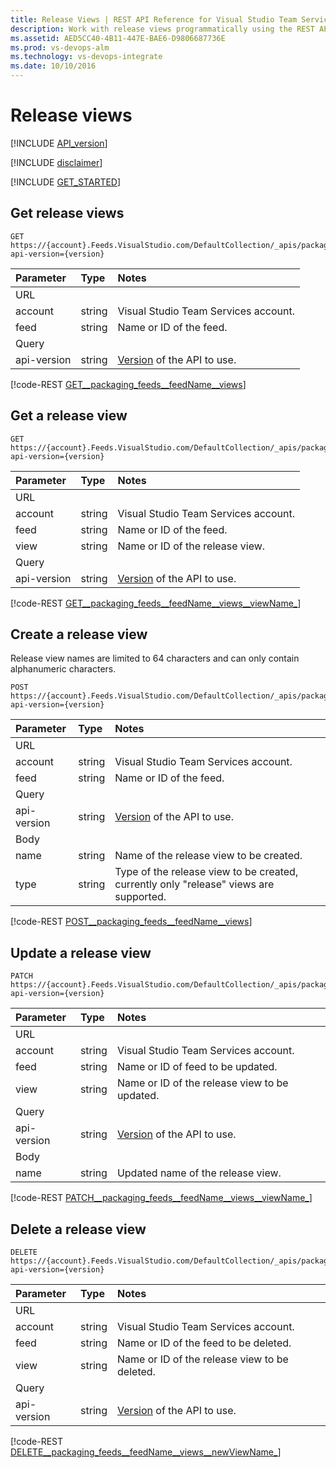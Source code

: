 ```yaml
---
title: Release Views | REST API Reference for Visual Studio Team Services
description: Work with release views programmatically using the REST APIs for Visual Studio Team Services .
ms.assetid: AED5CC40-4B11-447E-BAE6-D9806687736E
ms.prod: vs-devops-alm
ms.technology: vs-devops-integrate
ms.date: 10/10/2016
---
```


# Release views
[!INCLUDE [API_version](../_data/version3-preview.md)]

[!INCLUDE [disclaimer](../_data/disclaimer.md)]

[!INCLUDE [GET_STARTED](../_data/get-started.md)]

## Get release views

```httprequest
GET https://{account}.Feeds.VisualStudio.com/DefaultCollection/_apis/packaging/feeds/{feed}/views?api-version={version}
```

| Parameter | Type    | Notes
|:----------|:--------|:-------------------------------------------------------------------------------------------------------------
| URL
| account   | string  | Visual Studio Team Services account.
| feed      | string  | Name or ID of the feed.
| Query
| api-version | string | [Version](../../get-started/rest/basics.md#versions) of the API to use.

[!code-REST [GET__packaging_feeds__feedName__views](./_data/views/GET__packaging_feeds__feedName__views.json)]

## Get a release view

```httprequest
GET https://{account}.Feeds.VisualStudio.com/DefaultCollection/_apis/packaging/feeds/{feed}/views/{view}?api-version={version}
```

| Parameter | Type    | Notes
|:----------|:--------|:-------------------------------------------------------------------------------------------------------------
| URL
| account   | string  | Visual Studio Team Services account.
| feed        | string | Name or ID of the feed.
| view        | string | Name or ID of the release view.
| Query
| api-version | string | [Version](../../get-started/rest/basics.md#versions) of the API to use.

[!code-REST [GET__packaging_feeds__feedName__views__viewName_](./_data/views/GET__packaging_feeds__feedName__views__viewName_.json)]


## Create a release view
Release view names are limited to 64 characters and can only contain alphanumeric characters.

```httprequest
POST https://{account}.Feeds.VisualStudio.com/DefaultCollection/_apis/packaging/feeds/{feed}/views?api-version={version}
```

| Parameter   | Type   | Notes
|:------------|:-------|:-------------------------------------------------------------------------------------------------------------
| URL
| account     | string | Visual Studio Team Services account.
| feed        | string | Name or ID of the feed.
| Query
| api-version | string | [Version](../../get-started/rest/basics.md#versions) of the API to use.
| Body
| name        | string | Name of the release view to be created.
| type        | string | Type of the release view to be created, currently only "release" views are supported.

[!code-REST [POST__packaging_feeds__feedName__views](./_data/views/POST__packaging_feeds__feedName__views.json)]

## Update a release view

```httprequest
PATCH https://{account}.Feeds.VisualStudio.com/DefaultCollection/_apis/packaging/feeds/{feed}/views/{view}?api-version={version}
```

| Parameter   | Type   | Notes
|:------------|:-------|:-------------------------------------------------------------------------------------------------------------
| URL
| account     | string | Visual Studio Team Services account.
| feed        | string | Name or ID of feed to be updated.
| view        | string | Name or ID of the release view to be updated.
| Query
| api-version | string | [Version](../../get-started/rest/basics.md#versions) of the API to use.
| Body
| name        | string | Updated name of the release view.

[!code-REST [PATCH__packaging_feeds__feedName__views__viewName_](./_data/views/PATCH__packaging_feeds__feedName__views__viewName_.json)]

## Delete a release view

```httprequest
DELETE https://{account}.Feeds.VisualStudio.com/DefaultCollection/_apis/packaging/feeds/{feed}/views/{view}?api-version={version}
```

| Parameter   | Type   | Notes
|:------------|:-------|:-------------------------------------------------------------------------------------------------------------
| URL
| account     | string | Visual Studio Team Services account.
| feed        | string | Name or ID of the feed to be deleted.
| view        | string | Name or ID of the release view to be deleted.
| Query
| api-version | string | [Version](../../get-started/rest/basics.md#versions) of the API to use.

[!code-REST [DELETE__packaging_feeds__feedName__views__newViewName_](./_data/views/DELETE__packaging_feeds__feedName__views__newViewName_.json)]
